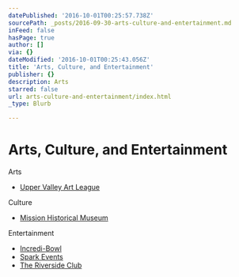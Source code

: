```yaml
---
datePublished: '2016-10-01T00:25:57.738Z'
sourcePath: _posts/2016-09-30-arts-culture-and-entertainment.md
inFeed: false
hasPage: true
author: []
via: {}
dateModified: '2016-10-01T00:25:43.056Z'
title: 'Arts, Culture, and Entertainment'
publisher: {}
description: Arts
starred: false
url: arts-culture-and-entertainment/index.html
_type: Blurb

---
```

# Arts, Culture, and Entertainment

Arts

* [Upper Valley Art League][0]

Culture

* [Mission Historical Museum][1]

Entertainment

* [Incredi-Bowl][2]
* [Spark Events][3]
* [The Riverside Club][4]

[0]: http://www.uppervalleyartleague.org/ "Upper Valley Art League (UVAL)"
[1]: http://missiontexas.us/city-departments/mission-historical-museum/ "Mission Historical Museum"
[2]: http://www.incredi-bowl.com/ "Incredi-Bowl Family Entertainment Center"
[3]: https://www.facebook.com/Spark-Events-417614321765614/ "Spark Events"
[4]: http://www.ontheriver.net/ "The Riverside Club"